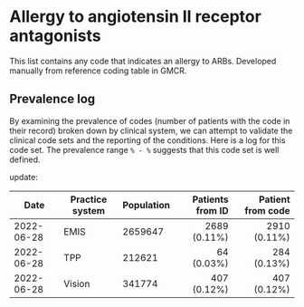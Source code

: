 # Allergy to angiotensin II receptor antagonists

This list contains any code that indicates an allergy to ARBs.
Developed manually from reference coding table in GMCR.

## Prevalence log

By examining the prevalence of codes (number of patients with the code in their record) broken down by clinical system, we can attempt to validate the clinical code sets and the reporting of the conditions. Here is a log for this code set. The prevalence range `% - %` suggests that this code set is well defined.

update:

| Date       | Practice system | Population | Patients from ID | Patient from code |
| ---------- | --------------- | ---------- | ---------------: | ----------------: |
| 2022-06-28 | EMIS            | 2659647    |   2689 (0.11%)   |    2910 (0.11%)   |
| 2022-06-28 | TPP             | 212621     |     64 (0.03%)   |     284 (0.13%)   |
| 2022-06-28 | Vision          | 341774     |    407 (0.12%)   |      407 (0.12%)   |

